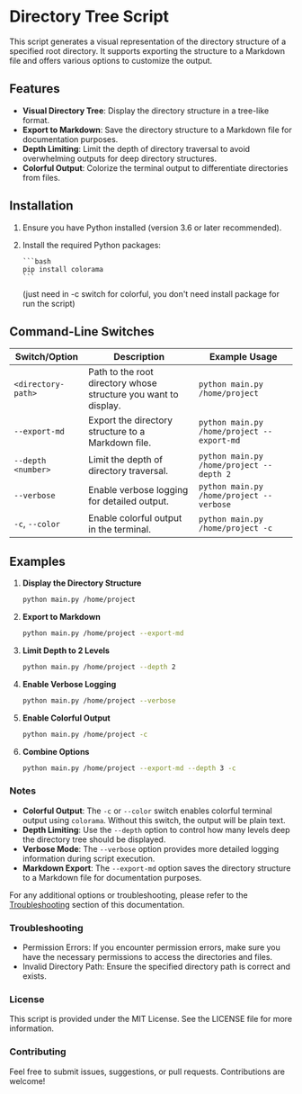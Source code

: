 # Directory Tree Script

This script generates a visual representation of the directory structure of a specified root directory. It supports exporting the structure to a Markdown file and offers various options to customize the output.

## Features

- **Visual Directory Tree**: Display the directory structure in a tree-like format.
- **Export to Markdown**: Save the directory structure to a Markdown file for documentation purposes.
- **Depth Limiting**: Limit the depth of directory traversal to avoid overwhelming outputs for deep directory structures.
- **Colorful Output**: Colorize the terminal output to differentiate directories from files.

## Installation

1.  Ensure you have Python installed (version 3.6 or later recommended).
2.  Install the required Python packages:

        ```bash
        pip install colorama
        ```

    (just need in -c switch for colorful, you don't need install package for run the script)

## Command-Line Switches

| Switch/Option      | Description                                                     | Example Usage                              |
| ------------------ | --------------------------------------------------------------- | ------------------------------------------ |
| `<directory-path>` | Path to the root directory whose structure you want to display. | `python main.py /home/project`             |
| `--export-md`      | Export the directory structure to a Markdown file.              | `python main.py /home/project --export-md` |
| `--depth <number>` | Limit the depth of directory traversal.                         | `python main.py /home/project --depth 2`   |
| `--verbose`        | Enable verbose logging for detailed output.                     | `python main.py /home/project --verbose`   |
| `-c`, `--color`    | Enable colorful output in the terminal.                         | `python main.py /home/project -c`          |

## Examples

1. **Display the Directory Structure**

   ```bash
   python main.py /home/project
   ```

2. **Export to Markdown**

   ```bash
   python main.py /home/project --export-md
   ```

3. **Limit Depth to 2 Levels**

   ```bash
   python main.py /home/project --depth 2
   ```

4. **Enable Verbose Logging**

   ```bash
   python main.py /home/project --verbose
   ```

5. **Enable Colorful Output**

   ```bash
   python main.py /home/project -c
   ```

6. **Combine Options**

   ```bash
   python main.py /home/project --export-md --depth 3 -c
   ```

### Notes

- **Colorful Output**: The `-c` or `--color` switch enables colorful terminal output using `colorama`. Without this switch, the output will be plain text.
- **Depth Limiting**: Use the `--depth` option to control how many levels deep the directory tree should be displayed.
- **Verbose Mode**: The `--verbose` option provides more detailed logging information during script execution.
- **Markdown Export**: The `--export-md` option saves the directory structure to a Markdown file for documentation purposes.

For any additional options or troubleshooting, please refer to the [Troubleshooting](#troubleshooting) section of this documentation.

### Troubleshooting

- Permission Errors: If you encounter permission errors, make sure you have the necessary permissions to access the directories and files.
- Invalid Directory Path: Ensure the specified directory path is correct and exists.

### License

This script is provided under the MIT License. See the LICENSE file for more information.

### Contributing

Feel free to submit issues, suggestions, or pull requests. Contributions are welcome!
